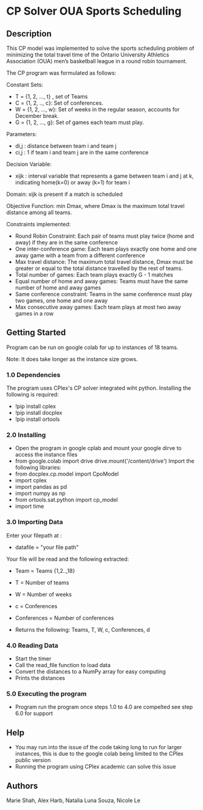 # CP Solver OUA Sports Scheduling 

## Description

This CP model was implemented to solve the sports scheduling problem of minimizing the total travel time of the Ontario University Athletics Association (OUA) men’s basketball league in a round robin tournament.

The CP program was formulated as follows: 

Constant Sets:
- T = {1, 2, …, t} , set of Teams
- C = {1, 2, .., c}: Set of conferences.
- W = {1, 2, …, w}: Set of weeks in the regular season, accounts for December break.
- G = {1, 2, …, g}: Set of games each team must play.

Parameters:
- di,j : distance between team i and team j
- ci,j : 1 if team i and team j are in the same conference

Decision Variable:
- xijk : interval variable that represents a game between team i and j at k, indicating home(k=0) or away (k=1) for team i

Domain:  xijk is present if a match is scheduled

Objective Function: min   Dmax, where Dmax is the maximum total travel distance among all teams.

Constraints implemented: 
- Round Robin Constraint: Each pair of teams must play twice (home and away) if they are in the same conference
- One inter-conference game: Each team plays exactly one home and one away game with a team from a different conference
- Max travel distance: The maximum total travel distance, Dmax  must be greater or equal to the total distance travelled by the rest of teams.
- Total number of games: Each team plays exactly G - 1 matches
- Equal number of home and away games: Teams must have the same number of home and away games
- Same conference constraint: Teams in the same conference must play two games, one home and one away
- Max consecutive away games: Each team plays at most two away games in a row

## Getting Started
Program can be run on google colab for up to instances of 18 teams. 

Note: It does take longer as the instance size grows.

### 1.0 Dependencies
The program uses CPlex's CP solver integrated wiht python. Installing the following is required:
-  !pip install cplex
-  !pip install docplex
- !pip install ortools


### 2.0 Installing
- Open the program in google cplab and mount your google dirve to access the instance files
- from google.colab import drive
drive.mount('/content/drive') 
Import the following libraries:
- from docplex.cp.model import CpoModel
- import cplex
- import pandas as pd
- import numpy as np
- from ortools.sat.python import cp_model
- import time
  
### 3.0 Importing Data
Enter your filepath at : 
  - datafile = "your file path"

Your file will be read and the following extracted:
- Team = Teams {1,2..,18}
- T =  Number of teams
- W = Number of weeks
- c = Conferences
- Conferences = Number of conferences

- Returns the following:  Teams, T, W, c, Conferences, d

### 4.0 Reading Data
- Start the timer
- Call the read_file function to load data
- Convert the distances to a NumPy array for easy computing
- Prints the distances

### 5.0 Executing the program
- Program run the program once steps 1.0 to 4.0 are compelted see step 6.0 for support

## Help
- You may run into the issue of the code taking long to run for larger instances, this is due to the google colab being limited to the CPlex public version
- Running the program using CPlex academic can solve this issue 

## Authors

Marie Shah, Alex Harb, Natalia Luna Souza, Nicole Le

